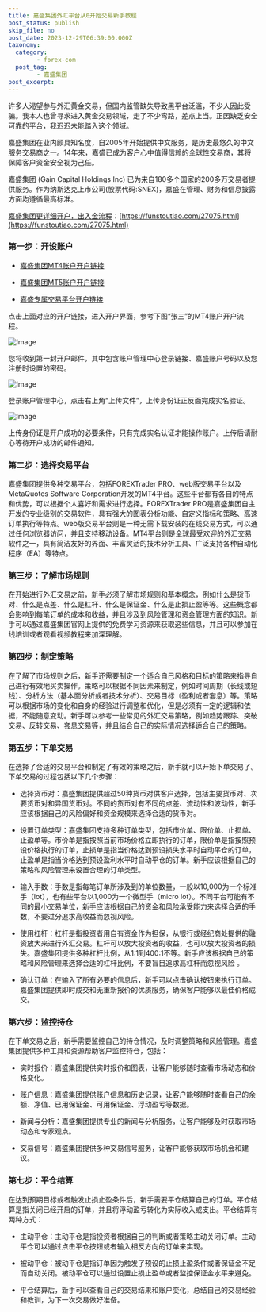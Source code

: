 ```yaml
---
title: 嘉盛集团外汇平台从0开始交易新手教程
post_status: publish
skip_file: no
post_date: 2023-12-29T06:39:00.000Z
taxonomy:
  category:
        - forex-com
  post_tag:
        - 嘉盛集团
post_excerpt: 
---
```

许多人渴望参与外汇黄金交易，但国内监管缺失导致黑平台泛滥，不少人因此受骗。我本人也曾寻求进入黄金交易领域，走了不少弯路，差点上当。正因缺乏安全可靠的平台，我迟迟未能踏入这个领域。

嘉盛集团在业内颇具知名度，自2005年开始提供中文服务，是历史最悠久的中文服务交易商之一。14年来，嘉盛已成为客户心中值得信赖的全球性交易商，其将保障客户资金安全视为己任。

嘉盛集团 (Gain Capital Holdings Inc) 已为来自180多个国家的200多万交易者提供服务。作为纳斯达克上市公司(股票代码:SNEX)，嘉盛在管理、财务和信息披露方面均遵循最高标准。

[嘉盛集团更详细开户，出入金流程](https://funstoutiao.com/27075.html)：[https://funstoutiao.com/27075.html](https://funstoutiao.com/27075.html)

### 第一步：开设账户

* [嘉盛集团MT4账户开户链接](https://s.ssgg.net/jsmt4)

* [嘉盛集团MT5账户开户链接](https://s.ssgg.net/jsmt5)

* [嘉盛专属交易平台开户链接](https://s.ssgg.net/js)

点击上面对应的开户链接，进入开户界面，参考下图“张三”的MT4账户开户流程。

![Image](https://prod-files-secure.s3.us-west-2.amazonaws.com/39ed1227-6d7d-4570-be36-9ccd4a2c4241/7a167aea-686b-400d-af59-4e18eb607a40/640.png?X-Amz-Algorithm=AWS4-HMAC-SHA256&X-Amz-Content-Sha256=UNSIGNED-PAYLOAD&X-Amz-Credential=ASIAZI2LB46654ZT5TDH%2F20250627%2Fus-west-2%2Fs3%2Faws4_request&X-Amz-Date=20250627T221311Z&X-Amz-Expires=3600&X-Amz-Security-Token=IQoJb3JpZ2luX2VjEIX%2F%2F%2F%2F%2F%2F%2F%2F%2F%2FwEaCXVzLXdlc3QtMiJHMEUCIQD2xS7Qc7%2B73vU4jJBNBobYN0BWdXEOs5v4rysjGHRxKQIgeQfRy7KlmM%2BEjxkPTicRx7NTXaIwUlEAlTFMGUmwE2sq%2FwMIfhAAGgw2Mzc0MjMxODM4MDUiDMXYmQ9hdiXi3699TircA23TO23i45TCllwvC0O5xGH888nl3WgnrRzFNtqPWvEy0a7hJnDd7bQbXjwkYnOX7U0wk9UaIdFyPjmZflOUOMvU4cCRDllm26sVTCZxm8au6Us16SZ%2F%2FJmHNqbgYgYmdB%2BpBsrH17M8aAs1uqOHrqJwkg7znlxdUI3o48ml8DN273y%2FE8Wbs5xTyD%2FGS3bu4%2BNyln%2Fcpaiux2GxA5MCk1IU%2BR3Ncaio2r%2FIWxVgPdXjOK1hn7TdqiT9NrO7IybOr3fMr5a9spJYrAdsNG3%2F%2BABY2Bns%2Fvm2sZx%2BCKzCLuhovo9XxVMfKgRuyKhn1I33%2F%2FtGGU1MQcrHmIev6WKH6z2JuJEGU9rV9N7yDUcBhfQHRgbCuqbixMqBflf7PS8BtxA1mhuwgXEV8oOMnWslAnnNRSUQTDfAXKnu25BFSFLnsT%2Bcdi4fp%2BqRV2UROk%2B68N62ufwqYsFNoEMrCXln1ykOAGBVjAaLPQyCgAkuqImT3vSAmH88KLwLfI6t5Y9X6mQkPOktOVQdsUE0zBXNG3%2BySLWSneGFQdzcECeQe05oP1dAKQZmyqUu3Lry0ylsMonONwll0NwrwjOtQYm4HL0I2Q%2FalhdnfgG15c5BxVmpa%2FLfO33E58Hd2CPyMP2R%2FMIGOqUBzaDf7eVY1EEnO2KKwn6UfVzvZ%2Fp9cVxCnLjceK2njprdIZUI9jwMxbwiVg5bOOw0n4HxhAUg5YyACQw%2Fb86yH%2Bgb3LIV3cpDYi6i2A%2BhYVcIfviDTynwwLGnEgIJ60Np8FFLejCZJV93AJoP08KRka0qtQ0DZk314m1VxTXcCPmj331%2BTKaSonoEU5bI%2FnO9c%2FQjHEW09izm6fpbs65zlKwavxyM&X-Amz-Signature=1c1e0603069b3cd12bf65de12d8c029042f5861223f80a100347e2ee43d595ff&X-Amz-SignedHeaders=host&x-amz-checksum-mode=ENABLED&x-id=GetObject)

您将收到第一封开户邮件，其中包含账户管理中心登录链接、嘉盛账户号码以及您注册时设置的密码。

![Image](https://prod-files-secure.s3.us-west-2.amazonaws.com/39ed1227-6d7d-4570-be36-9ccd4a2c4241/eaa1c6b3-2877-4284-a0e1-530e222c27fb/image.png?X-Amz-Algorithm=AWS4-HMAC-SHA256&X-Amz-Content-Sha256=UNSIGNED-PAYLOAD&X-Amz-Credential=ASIAZI2LB46654ZT5TDH%2F20250627%2Fus-west-2%2Fs3%2Faws4_request&X-Amz-Date=20250627T221311Z&X-Amz-Expires=3600&X-Amz-Security-Token=IQoJb3JpZ2luX2VjEIX%2F%2F%2F%2F%2F%2F%2F%2F%2F%2FwEaCXVzLXdlc3QtMiJHMEUCIQD2xS7Qc7%2B73vU4jJBNBobYN0BWdXEOs5v4rysjGHRxKQIgeQfRy7KlmM%2BEjxkPTicRx7NTXaIwUlEAlTFMGUmwE2sq%2FwMIfhAAGgw2Mzc0MjMxODM4MDUiDMXYmQ9hdiXi3699TircA23TO23i45TCllwvC0O5xGH888nl3WgnrRzFNtqPWvEy0a7hJnDd7bQbXjwkYnOX7U0wk9UaIdFyPjmZflOUOMvU4cCRDllm26sVTCZxm8au6Us16SZ%2F%2FJmHNqbgYgYmdB%2BpBsrH17M8aAs1uqOHrqJwkg7znlxdUI3o48ml8DN273y%2FE8Wbs5xTyD%2FGS3bu4%2BNyln%2Fcpaiux2GxA5MCk1IU%2BR3Ncaio2r%2FIWxVgPdXjOK1hn7TdqiT9NrO7IybOr3fMr5a9spJYrAdsNG3%2F%2BABY2Bns%2Fvm2sZx%2BCKzCLuhovo9XxVMfKgRuyKhn1I33%2F%2FtGGU1MQcrHmIev6WKH6z2JuJEGU9rV9N7yDUcBhfQHRgbCuqbixMqBflf7PS8BtxA1mhuwgXEV8oOMnWslAnnNRSUQTDfAXKnu25BFSFLnsT%2Bcdi4fp%2BqRV2UROk%2B68N62ufwqYsFNoEMrCXln1ykOAGBVjAaLPQyCgAkuqImT3vSAmH88KLwLfI6t5Y9X6mQkPOktOVQdsUE0zBXNG3%2BySLWSneGFQdzcECeQe05oP1dAKQZmyqUu3Lry0ylsMonONwll0NwrwjOtQYm4HL0I2Q%2FalhdnfgG15c5BxVmpa%2FLfO33E58Hd2CPyMP2R%2FMIGOqUBzaDf7eVY1EEnO2KKwn6UfVzvZ%2Fp9cVxCnLjceK2njprdIZUI9jwMxbwiVg5bOOw0n4HxhAUg5YyACQw%2Fb86yH%2Bgb3LIV3cpDYi6i2A%2BhYVcIfviDTynwwLGnEgIJ60Np8FFLejCZJV93AJoP08KRka0qtQ0DZk314m1VxTXcCPmj331%2BTKaSonoEU5bI%2FnO9c%2FQjHEW09izm6fpbs65zlKwavxyM&X-Amz-Signature=8c56efbef25e3f900cceb9305a335d6c8d67a52e6e1e177a02be9c561c897e05&X-Amz-SignedHeaders=host&x-amz-checksum-mode=ENABLED&x-id=GetObject)

登录账户管理中心，点击右上角“上传文件”，上传身份证正反面完成实名验证。

![Image](https://prod-files-secure.s3.us-west-2.amazonaws.com/39ed1227-6d7d-4570-be36-9ccd4a2c4241/54090639-09fc-46b4-a135-e0289f707147/image.png?X-Amz-Algorithm=AWS4-HMAC-SHA256&X-Amz-Content-Sha256=UNSIGNED-PAYLOAD&X-Amz-Credential=ASIAZI2LB46654ZT5TDH%2F20250627%2Fus-west-2%2Fs3%2Faws4_request&X-Amz-Date=20250627T221311Z&X-Amz-Expires=3600&X-Amz-Security-Token=IQoJb3JpZ2luX2VjEIX%2F%2F%2F%2F%2F%2F%2F%2F%2F%2FwEaCXVzLXdlc3QtMiJHMEUCIQD2xS7Qc7%2B73vU4jJBNBobYN0BWdXEOs5v4rysjGHRxKQIgeQfRy7KlmM%2BEjxkPTicRx7NTXaIwUlEAlTFMGUmwE2sq%2FwMIfhAAGgw2Mzc0MjMxODM4MDUiDMXYmQ9hdiXi3699TircA23TO23i45TCllwvC0O5xGH888nl3WgnrRzFNtqPWvEy0a7hJnDd7bQbXjwkYnOX7U0wk9UaIdFyPjmZflOUOMvU4cCRDllm26sVTCZxm8au6Us16SZ%2F%2FJmHNqbgYgYmdB%2BpBsrH17M8aAs1uqOHrqJwkg7znlxdUI3o48ml8DN273y%2FE8Wbs5xTyD%2FGS3bu4%2BNyln%2Fcpaiux2GxA5MCk1IU%2BR3Ncaio2r%2FIWxVgPdXjOK1hn7TdqiT9NrO7IybOr3fMr5a9spJYrAdsNG3%2F%2BABY2Bns%2Fvm2sZx%2BCKzCLuhovo9XxVMfKgRuyKhn1I33%2F%2FtGGU1MQcrHmIev6WKH6z2JuJEGU9rV9N7yDUcBhfQHRgbCuqbixMqBflf7PS8BtxA1mhuwgXEV8oOMnWslAnnNRSUQTDfAXKnu25BFSFLnsT%2Bcdi4fp%2BqRV2UROk%2B68N62ufwqYsFNoEMrCXln1ykOAGBVjAaLPQyCgAkuqImT3vSAmH88KLwLfI6t5Y9X6mQkPOktOVQdsUE0zBXNG3%2BySLWSneGFQdzcECeQe05oP1dAKQZmyqUu3Lry0ylsMonONwll0NwrwjOtQYm4HL0I2Q%2FalhdnfgG15c5BxVmpa%2FLfO33E58Hd2CPyMP2R%2FMIGOqUBzaDf7eVY1EEnO2KKwn6UfVzvZ%2Fp9cVxCnLjceK2njprdIZUI9jwMxbwiVg5bOOw0n4HxhAUg5YyACQw%2Fb86yH%2Bgb3LIV3cpDYi6i2A%2BhYVcIfviDTynwwLGnEgIJ60Np8FFLejCZJV93AJoP08KRka0qtQ0DZk314m1VxTXcCPmj331%2BTKaSonoEU5bI%2FnO9c%2FQjHEW09izm6fpbs65zlKwavxyM&X-Amz-Signature=22009b063bc682ee76a2de1225fc5c18c7738e4eb973ec4856e7eb8e2591caea&X-Amz-SignedHeaders=host&x-amz-checksum-mode=ENABLED&x-id=GetObject)

上传身份证是开户成功的必要条件，只有完成实名认证才能操作账户。上传后请耐心等待开户成功的邮件通知。

### 第二步：选择交易平台

嘉盛集团提供多种交易平台，包括FOREXTrader PRO、web版交易平台以及MetaQuotes Software Corporation开发的MT4平台。这些平台都有各自的特点和优势，可以根据个人喜好和需求进行选择。FOREXTrader PRO是嘉盛集团自主开发的专业级别的交易软件，具有强大的图表分析功能、自定义指标和策略、高速订单执行等特点。web版交易平台则是一种无需下载安装的在线交易方式，可以通过任何浏览器访问，并且支持移动设备。MT4平台则是全球最受欢迎的外汇交易软件之一，具有简洁友好的界面、丰富灵活的技术分析工具、广泛支持各种自动化程序（EA）等特点。

### 第三步：了解市场规则

在开始进行外汇交易之前，新手必须了解市场规则和基本概念，例如什么是货币对、什么是点差、什么是杠杆、什么是保证金、什么是止损止盈等等。这些概念都会影响到每笔订单的成本和收益，并且涉及到风险管理和资金管理方面的知识。新手可以通过嘉盛集团官网上提供的免费学习资源来获取这些信息，并且可以参加在线培训或者观看视频教程来加深理解。

### 第四步：制定策略

在了解了市场规则之后，新手还需要制定一个适合自己风格和目标的策略来指导自己进行有效地买卖操作。策略可以根据不同因素来制定，例如时间周期（长线或短线）、分析方法（基本面分析或者技术分析）、交易目标（盈利或者套息）等。策略可以根据市场的变化和自身的经验进行调整和优化，但是必须有一定的逻辑和依据，不能随意变动。新手可以参考一些常见的外汇交易策略，例如趋势跟踪、突破交易、反转交易、套息交易等，并且结合自己的实际情况选择适合自己的策略。

### 第五步：下单交易

在选择了合适的交易平台和制定了有效的策略之后，新手就可以开始下单交易了。下单交易的过程包括以下几个步骤：

* 选择货币对：嘉盛集团提供超过50种货币对供客户选择，包括主要货币对、次要货币对和异国货币对。不同的货币对有不同的点差、流动性和波动性，新手应该根据自己的风险偏好和资金规模来选择合适的货币对。

* 设置订单类型：嘉盛集团支持多种订单类型，包括市价单、限价单、止损单、止盈单等。市价单是指按照当前市场价格立即执行的订单，限价单是指按照预设价格执行的订单，止损单是指当价格达到预设损失水平时自动平仓的订单，止盈单是指当价格达到预设盈利水平时自动平仓的订单。新手应该根据自己的策略和风险管理来设置合理的订单类型。

* 输入手数：手数是指每笔订单所涉及到的单位数量，一般以10,000为一个标准手（lot），也有些平台以1,000为一个微型手（micro lot）。不同平台可能有不同的最小交易单位，新手应该根据自己的资金和风险承受能力来选择合适的手数，不要过分追求高收益而忽视风险。

* 使用杠杆：杠杆是指投资者用自有资金作为担保，从银行或经纪商处提供的融资放大来进行外汇交易。杠杆可以放大投资者的收益，也可以放大投资者的损失。嘉盛集团提供多种杠杆比例，从1:1到400:1不等。新手应该根据自己的策略和风险管理来选择合适的杠杆比例，不要盲目追求高杠杆而忽视风险 。

* 确认订单：在输入了所有必要的信息后，新手可以点击确认按钮来执行订单。嘉盛集团提供即时成交和无重新报价的优质服务，确保客户能够以最佳价格成交。

### 第六步：监控持仓

在下单交易之后，新手需要监控自己的持仓情况，及时调整策略和风险管理。嘉盛集团提供多种工具和资源帮助客户监控持仓，包括：

* 实时报价：嘉盛集团提供实时报价和图表，让客户能够随时查看市场动态和价格变化。

* 账户信息：嘉盛集团提供账户信息和历史记录，让客户能够随时查看自己的余额、净值、已用保证金、可用保证金、浮动盈亏等数据。

* 新闻与分析：嘉盛集团提供专业的新闻与分析服务，让客户能够及时获取市场动态和专家观点。

* 交易信号：嘉盛集团提供多种交易信号服务，让客户能够获取市场机会和建议。

### 第七步：平仓结算

在达到预期目标或者触发止损止盈条件后，新手需要平仓结算自己的订单。平仓结算是指关闭已经开启的订单，并且将浮动盈亏转化为实际收入或支出。平仓结算有两种方式：

* 主动平仓：主动平仓是指投资者根据自己的判断或者策略主动关闭订单。主动平仓可以通过点击平仓按钮或者输入相反方向的订单来实现。

* 被动平仓：被动平仓是指订单因为触发了预设的止损止盈条件或者保证金不足而自动关闭。被动平仓可以通过设置止损止盈单或者监控保证金水平来避免。

* 平仓结算后，新手可以查看自己的交易结果和账户变化，总结自己的交易经验和教训，为下一次交易做好准备。